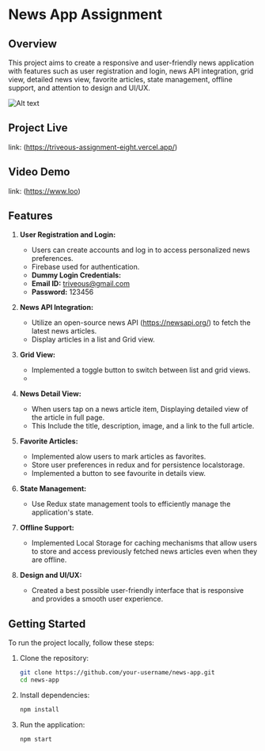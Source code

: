 # News App Assignment

## Overview
This project aims to create a responsive and user-friendly news application with features such as user registration and login, news API integration, grid view, detailed news view, favorite articles, state management, offline support, and attention to design and UI/UX.

![Alt text](https://githubpurpose.s3.ap-south-1.amazonaws.com/Screenshot%202023-12-06%20at%205.05.09%E2%80%AFPM%20%282%29.png?response-content-disposition=inline&X-Amz-Security-Token=IQoJb3JpZ2luX2VjEB4aCmFwLXNvdXRoLTEiRzBFAiEApu68SgBDlUErqpyKlX3Ul9MCR2wvDW5uqiUuf7fwejoCIBUI9WO8zXRTG3ufVBS8LjeSg%2FHiX%2FziJczSknzmpd7UKu0CCIf%2F%2F%2F%2F%2F%2F%2F%2F%2F%2FwEQARoMMzI2MTY0NDk1NjA2IgypaYbHLeGVySuyzCkqwQJFphsv42HGBzcXCwl2ASn4tfGhRggJeWoVHrQ%2F4XVC8mHKKloF5QKkGN2NUneImxUoF8rjs%2FKsxNe5EI%2Bm7%2F8odGqGnpAUZXV%2BhD%2Brdcwt4SPBbCShxx3MbuGL%2FHEyaay6lGpdh9w3q%2FLSyhZwy4BPrHOH2hQEpud8ga4skbj1%2FPQy1TOK7NzBLVhZOMcsz%2BhMoNrAs7C4aB8UWLKzsbvzKj%2FjExIG42AZg2HFCPeYY1XOzJCI5GBHsHBC3C3g8O5VSEqekdLSZwBGVmsdCn5zO6Wz81N0HSnsweRp2VAS7fIq5fbNRqAvk3IcuCcue9kH%2FDzstipN5JA8iuTI9acNo%2FyG8q2hL7QxrfQd7xQ40aHbuXl%2B0c%2FIrn3HKG3IVmx4dN48AUkQQl5ShLs1LXRIg8sNvj3%2B37o1lndh53jUSgEw3KTAqwY6swIcajbV3lGUj16DRHbUKOic9%2BVHGd6nfwM2CCLFezTKxtQGW65py8P6B%2F4JR14jEUPv2oGdktqmDqx0I1d91G6zIDV5PdIwvo9MFMk04BjKBQbQpX59EMZPuk4u063qc6KTVF%2FA9jHk7GG6arZGI81U4VdrCsme2ssyHGpu6AWcwt9I657B3JZ3NTDWR82%2BKyGk%2BYXPg4gYp39WZdTkAnIxu6uj%2FY%2FXXXZ6sRFWltNAJccAmtI6k8zFA0Y4ro2Xc%2Fvu8FW6W1EjHydmeF8utU5zVfP7%2BLrrkwcDU9YTp3Jdd2987tFW29IEoZMMqgsS3zWHjlqYmzBuQJLYXQZvzOnBa%2B8t8gFsWuAJd0suWlIx%2BI4ZXZKbHSYnQ9ngKpuAjlufnwJ5qiv1ElrlgmizClZ2oEkd&X-Amz-Algorithm=AWS4-HMAC-SHA256&X-Amz-Date=20231206T113606Z&X-Amz-SignedHeaders=host&X-Amz-Expires=300&X-Amz-Credential=ASIAUX4HLHT3FKK45FPB%2F20231206%2Fap-south-1%2Fs3%2Faws4_request&X-Amz-Signature=a1564fd4e2f0647cc83e512047b4bc3f97747cbec655b84a626585abdac9e3aa)

## Project Live
link: (https://triveous-assignment-eight.vercel.app/)

## Video Demo
link:  (https://www.loo)

## Features

1. **User Registration and Login:**
   - Users can create accounts and log in to access personalized news preferences.
   - Firebase used for authentication.
   - **Dummy Login Credentials:**
   - **Email ID:** triveous@gmail.com
   - **Password:** 123456

2. **News API Integration:**
   - Utilize an open-source news API (https://newsapi.org/) to fetch the latest news articles.
   - Display articles in a list and Grid view.

3. **Grid View:**
   - Implemented a toggle button to switch between list and grid views.
   - 
4. **News Detail View:**
   - When users tap on a news article item, Displaying detailed view of the article in full page.
   - This Include the title, description, image, and a link to the full article.

5. **Favorite Articles:**
   - Implemented alow users to mark articles as favorites.
   - Store user preferences in redux and for persistence localstorage.
   - Implemented a button to see favourite in details view.

6. **State Management:**
   - Use Redux state management tools to efficiently manage the application's state.

7. **Offline Support:**
   - Implemented Local Storage for caching mechanisms that allow users to store and access previously fetched news articles even when they are offline.

8. **Design and UI/UX:**
   - Created a best possible user-friendly interface that is responsive and provides a smooth user experience.

## Getting Started
To run the project locally, follow these steps:

1. Clone the repository:

   ```bash
   git clone https://github.com/your-username/news-app.git
   cd news-app
2. Install dependencies:
    ```bash
    npm install

2. Run the application:
    ```bash
    npm start

